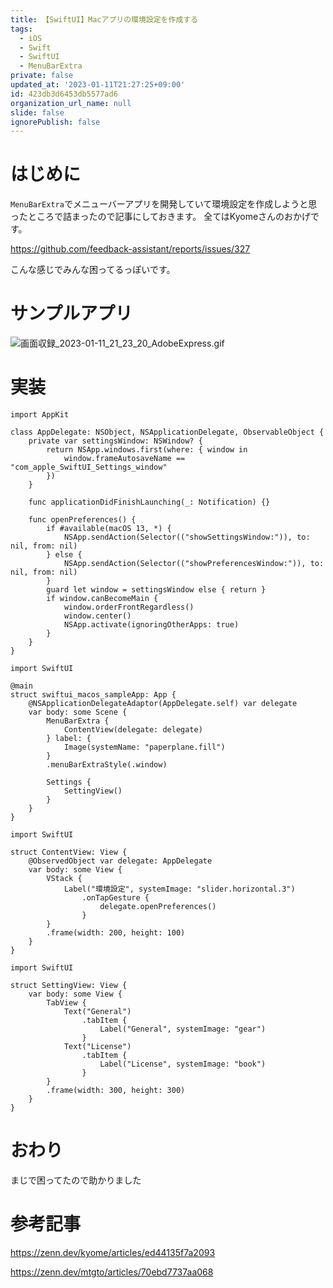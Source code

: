 ```yaml
---
title: 【SwiftUI】Macアプリの環境設定を作成する
tags:
  - iOS
  - Swift
  - SwiftUI
  - MenuBarExtra
private: false
updated_at: '2023-01-11T21:27:25+09:00'
id: 423db3d6453db5577ad6
organization_url_name: null
slide: false
ignorePublish: false
---
```

# はじめに
`MenuBarExtra`でメニューバーアプリを開発していて環境設定を作成しようと思ったところで詰まったので記事にしておきます。
全てはKyomeさんのおかげです。

https://github.com/feedback-assistant/reports/issues/327

こんな感じでみんな困ってるっぽいです。

# サンプルアプリ
![画面収録_2023-01-11_21_23_20_AdobeExpress.gif](https://qiita-image-store.s3.ap-northeast-1.amazonaws.com/0/1745371/91776154-b677-f9b0-50c0-d92067f8c336.gif)

# 実装
```swift:AppDelegate
import AppKit

class AppDelegate: NSObject, NSApplicationDelegate, ObservableObject {
    private var settingsWindow: NSWindow? {
        return NSApp.windows.first(where: { window in
            window.frameAutosaveName == "com_apple_SwiftUI_Settings_window"
        })
    }

    func applicationDidFinishLaunching(_: Notification) {}

    func openPreferences() {
        if #available(macOS 13, *) {
            NSApp.sendAction(Selector(("showSettingsWindow:")), to: nil, from: nil)
        } else {
            NSApp.sendAction(Selector(("showPreferencesWindow:")), to: nil, from: nil)
        }
        guard let window = settingsWindow else { return }
        if window.canBecomeMain {
            window.orderFrontRegardless()
            window.center()
            NSApp.activate(ignoringOtherApps: true)
        }
    }
}
```
```swift:〇〇App
import SwiftUI

@main
struct swiftui_macos_sampleApp: App {
    @NSApplicationDelegateAdaptor(AppDelegate.self) var delegate
    var body: some Scene {
        MenuBarExtra {
            ContentView(delegate: delegate)
        } label: {
            Image(systemName: "paperplane.fill")
        }
        .menuBarExtraStyle(.window)

        Settings {
            SettingView()
        }
    }
}
```

```swift:ContentView
import SwiftUI

struct ContentView: View {
    @ObservedObject var delegate: AppDelegate
    var body: some View {
        VStack {
            Label("環境設定", systemImage: "slider.horizontal.3")
                .onTapGesture {
                    delegate.openPreferences()
                }
        }
        .frame(width: 200, height: 100)
    }
}
```

```swift:SettingView
import SwiftUI

struct SettingView: View {
    var body: some View {
        TabView {
            Text("General")
                .tabItem {
                    Label("General", systemImage: "gear")
                }
            Text("License")
                .tabItem {
                    Label("License", systemImage: "book")
                }
        }
        .frame(width: 300, height: 300)
    }
}
```

# おわり
まじで困ってたので助かりました

# 参考記事
https://zenn.dev/kyome/articles/ed44135f7a2093

https://zenn.dev/mtgto/articles/70ebd7737aa068
